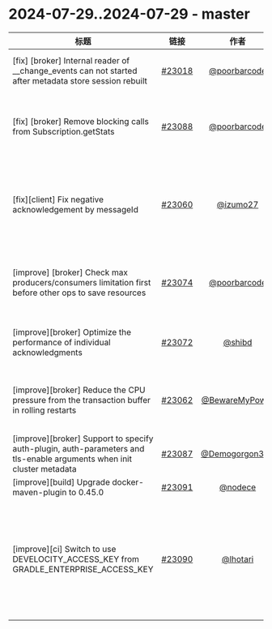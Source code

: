 # 2024-07-29..2024-07-29 - master
| 标题 | 链接 | 作者 | 标签 |
| - | :--: | :--: | - |
| [fix] [broker] Internal reader of __change_events can not started after metadata store session rebuilt | [#23018](https://github.com/apache/pulsar/pull/23018) | [@poorbarcode](https://github.com/poorbarcode) | `doc-not-needed` `ready-to-test` `release/3.3.1` `release/3.2.5` `release/3.0.7`  | 
| [fix] [broker] Remove blocking calls from Subscription.getStats | [#23088](https://github.com/apache/pulsar/pull/23088) | [@poorbarcode](https://github.com/poorbarcode) | `doc-not-needed` `ready-to-test` `cherry-picked/branch-3.0` `release/3.3.1` `cherry-picked/branch-3.3` `release/3.0.6`  | 
| [fix][client] Fix negative acknowledgement by messageId | [#23060](https://github.com/apache/pulsar/pull/23060) | [@izumo27](https://github.com/izumo27) | `doc-complete` `ready-to-test` `cherry-picked/branch-3.0` `cherry-picked/branch-3.2` `release/3.3.1` `cherry-picked/branch-3.3` `release/3.0.6` `release/3.2.4`  | 
| [improve] [broker] Check max producers/consumers limitation first before other ops to save resources | [#23074](https://github.com/apache/pulsar/pull/23074) | [@poorbarcode](https://github.com/poorbarcode) | `doc-not-needed` `ready-to-test` `cherry-picked/branch-3.0` `release/3.3.1` `cherry-picked/branch-3.3` `release/3.0.6`  | 
| [improve][broker] Optimize the performance of individual acknowledgments | [#23072](https://github.com/apache/pulsar/pull/23072) | [@shibd](https://github.com/shibd) | `doc-not-needed` `ready-to-test` `category/performance` `release/3.3.1` `release/3.2.5` `release/3.0.7`  | 
| [improve][broker] Reduce the CPU pressure from the transaction buffer in rolling restarts | [#23062](https://github.com/apache/pulsar/pull/23062) | [@BewareMyPower](https://github.com/BewareMyPower) | `type/enhancement` `area/broker` `doc-not-needed` `ready-to-test` `release/3.3.1` `cherry-picked/branch-3.3` `release/3.0.7`  | 
| [improve][broker] Support to specify auth-plugin, auth-parameters and tls-enable arguments when init cluster metadata | [#23087](https://github.com/apache/pulsar/pull/23087) | [@Demogorgon314](https://github.com/Demogorgon314) | `doc-not-needed` `ready-to-test` `release/3.0.7` `release/3.3.2`  | 
| [improve][build] Upgrade docker-maven-plugin to 0.45.0 | [#23091](https://github.com/apache/pulsar/pull/23091) | [@nodece](https://github.com/nodece) | `area/build` `doc-not-needed` `ready-to-test`  | 
| [improve][ci] Switch to use DEVELOCITY_ACCESS_KEY from GRADLE_ENTERPRISE_ACCESS_KEY | [#23090](https://github.com/apache/pulsar/pull/23090) | [@lhotari](https://github.com/lhotari) | `doc-not-needed` `area/ci` `ready-to-test` `cherry-picked/branch-3.0` `cherry-picked/branch-3.1` `cherry-picked/branch-3.2` `release/3.1.4` `release/3.3.1` `cherry-picked/branch-3.3` `release/3.0.6` `release/3.2.4`  | 

